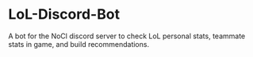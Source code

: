 # LoL-Discord-Bot
A bot for the NoCl discord server to check LoL personal stats, teammate stats in game, and build recommendations. 
